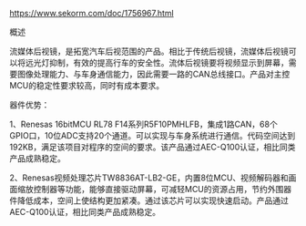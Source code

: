 https://www.sekorm.com/doc/1756967.html    

概述

流媒体后视镜，是拓宽汽车后视范围的产品。相比于传统后视镜，流媒体后视镜可以将远光灯抑制，有效的提高行车的安全性。流体后视镜要将视频显示到屏幕，需要图像处理能力、与车身通信能力，因此需要一路的CAN总线接口。产品对主控MCU的稳定性要求较高，同时有成本要求。



器件优势：

1、Renesas 16bitMCU RL78 F14系列R5F10PMHLFB，集成1路CAN，68个GPIO口，10位ADC支持20个通道。可以实现与车身系统进行通信。代码空间达到192KB，满足该项目对程序的空间的要求。该产品通过AEC-Q100认证，相比同类产品成熟稳定。

2、Renesas视频处理芯片TW8836AT-LB2-GE，内置8位MCU、视频解码器和画面缩放控制器等功能，能够直接驱动屏幕，可减轻MCU的资源占用，节约外围器件降低成本，空间上使结构更加紧凑。通过该芯片可以实现快速启动。产品通过AEC-Q100认证，相比同类产品成熟稳定。
